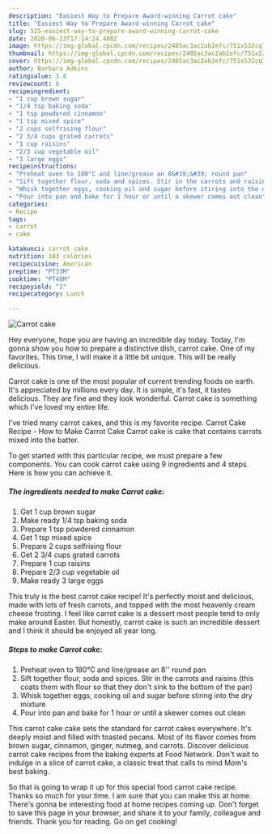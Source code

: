 ```yaml
---
description: "Easiest Way to Prepare Award-winning Carrot cake"
title: "Easiest Way to Prepare Award-winning Carrot cake"
slug: 525-easiest-way-to-prepare-award-winning-carrot-cake
date: 2020-06-23T17:14:24.408Z
image: https://img-global.cpcdn.com/recipes/2485ac3ac2ab2efc/751x532cq70/carrot-cake-recipe-main-photo.jpg
thumbnail: https://img-global.cpcdn.com/recipes/2485ac3ac2ab2efc/751x532cq70/carrot-cake-recipe-main-photo.jpg
cover: https://img-global.cpcdn.com/recipes/2485ac3ac2ab2efc/751x532cq70/carrot-cake-recipe-main-photo.jpg
author: Barbara Adkins
ratingvalue: 3.8
reviewcount: 6
recipeingredient:
- "1 cup brown sugar"
- "1/4 tsp baking soda"
- "1 tsp powdered cinnamon"
- "1 tsp mixed spice"
- "2 cups selfrising flour"
- "2 3/4 cups grated carrots"
- "1 cup raisins"
- "2/3 cup vegetable oil"
- "3 large eggs"
recipeinstructions:
- "Preheat oven to 180°C and line/grease an 8&#39;&#39; round pan"
- "Sift together flour, soda and spices. Stir in the carrots and raisins (this coats them with flour so that they don&#39;t sink to the bottom of the pan)"
- "Whisk together eggs, cooking oil and sugar before stiring into the dry mixture"
- "Pour into pan and bake for 1 hour or until a skewer comes out clean"
categories:
- Recipe
tags:
- carrot
- cake

katakunci: carrot cake 
nutrition: 103 calories
recipecuisine: American
preptime: "PT33M"
cooktime: "PT48M"
recipeyield: "2"
recipecategory: Lunch

---
```



![Carrot cake](https://img-global.cpcdn.com/recipes/2485ac3ac2ab2efc/751x532cq70/carrot-cake-recipe-main-photo.jpg)

Hey everyone, hope you are having an incredible day today. Today, I'm gonna show you how to prepare a distinctive dish, carrot cake. One of my favorites. This time, I will make it a little bit unique. This will be really delicious.

Carrot cake is one of the most popular of current trending foods on earth. It's appreciated by millions every day. It is simple, it's fast, it tastes delicious. They are fine and they look wonderful. Carrot cake is something which I've loved my entire life.

I&#39;ve tried many carrot cakes, and this is my favorite recipe. Carrot Cake Recipe - How to Make Carrot Cake Carrot cake is cake that contains carrots mixed into the batter.


To get started with this particular recipe, we must prepare a few components. You can cook carrot cake using 9 ingredients and 4 steps. Here is how you can achieve it.

<!--inarticleads1-->

##### The ingredients needed to make Carrot cake:

1. Get 1 cup brown sugar
1. Make ready 1/4 tsp baking soda
1. Prepare 1 tsp powdered cinnamon
1. Get 1 tsp mixed spice
1. Prepare 2 cups selfrising flour
1. Get 2 3/4 cups grated carrots
1. Prepare 1 cup raisins
1. Prepare 2/3 cup vegetable oil
1. Make ready 3 large eggs


This truly is the best carrot cake recipe! It&#39;s perfectly moist and delicious, made with lots of fresh carrots, and topped with the most heavenly cream cheese frosting. I feel like carrot cake is a dessert most people tend to only make around Easter. But honestly, carrot cake is such an incredible dessert and I think it should be enjoyed all year long. 

<!--inarticleads2-->

##### Steps to make Carrot cake:

1. Preheat oven to 180°C and line/grease an 8&#39;&#39; round pan
1. Sift together flour, soda and spices. Stir in the carrots and raisins (this coats them with flour so that they don&#39;t sink to the bottom of the pan)
1. Whisk together eggs, cooking oil and sugar before stiring into the dry mixture
1. Pour into pan and bake for 1 hour or until a skewer comes out clean


This carrot cake cake sets the standard for carrot cakes everywhere. It&#39;s deeply moist and filled with toasted pecans. Most of its flavor comes from brown sugar, cinnamon, ginger, nutmeg, and carrots. Discover delicious carrot cake recipes from the baking experts at Food Network. Don&#39;t wait to indulge in a slice of carrot cake, a classic treat that calls to mind Mom&#39;s best baking. 

So that is going to wrap it up for this special food carrot cake recipe. Thanks so much for your time. I am sure that you can make this at home. There's gonna be interesting food at home recipes coming up. Don't forget to save this page in your browser, and share it to your family, colleague and friends. Thank you for reading. Go on get cooking!
